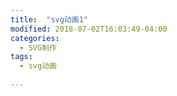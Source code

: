 ```yaml
---
title:  "svg动画1"
modified: 2018-07-02T16:03:49-04:00
categories: 
  - SVG制作
tags:
  - svg动画
  
---
```


<?xml version="1.0" encoding="utf-8"?>
<!-- Generator: Adobe Illustrator 21.0.0, SVG Export Plug-In . SVG Version: 6.00 Build 0)  -->
<svg version="1.1" xmlns="http://www.w3.org/2000/svg" xmlns:xlink="http://www.w3.org/1999/xlink" x="0px" y="0px"
	 viewBox="0 0 2208 1242" style="enable-background:new 0 0 2208 1242;" xml:space="preserve">
<style type="text/css">
	.st0{fill:#F4C1C1;}
	.st1{fill:none;stroke:#000000;stroke-width:10;stroke-linecap:round;stroke-linejoin:round;stroke-miterlimit:10;}
	.st2{fill:none;stroke:#000000;stroke-width:10;stroke-miterlimit:10;}
</style>
<g id="图层_3">
	<g id="XMLID_2_">
		<g>
			<path class="st0" d="M1316.2,540.8c0.2,9.2,0.1,18.7-3.9,27l-88.7-75.2c0.3-0.3,0.6-0.6,0.8-1l12.2-13.1c1.6-0.9,3.3-1.8,4.8-2.8
				c2.9-0.6,5.9-0.7,8.5-2.1c17.1-9.3,36.5-10,55.7-13.1c0.7-0.1,1.4-0.2,2,0.2c0.5,0.4,0.7,1.1,0.8,1.8
				C1313,488.4,1315.5,514.6,1316.2,540.8z"/>
			<path class="st0" d="M1238.5,476.5c0.9-0.4,1.9-0.6,3-0.8c-1.5,1-3.2,1.9-4.8,2.8L1238.5,476.5z"/>
			<path class="st0" d="M1238.8,476.2l-0.3,0.3c-0.1,0-0.2,0.1-0.3,0.1c-0.1,0-0.1,0-0.2,0.1
				C1238.3,476.5,1238.5,476.4,1238.8,476.2z"/>
			<path class="st0" d="M1236.7,478.5l-12.2,13.1c1.2-1.7,2.2-4.4,3.6-5.3C1229.8,482.6,1233.2,480.5,1236.7,478.5z"/>
			<path class="st0" d="M1236.3,477.9c-3.2,2.3-6.4,4.7-9.6,7c0.2-0.3,0.4-0.6,0.6-0.9c-0.2,0-0.4,0.1-0.6,0.1
				c2.4-1.6,4.8-3.3,7.2-4.9c1.3-0.9,2.7-1.8,4.2-2.5C1237.4,477.1,1236.9,477.5,1236.3,477.9z"/>
			<path class="st0" d="M1227.3,484c-0.2,0.3-0.3,0.6-0.6,0.9c-2.2,1.6-4.3,3.2-6.5,4.8l-0.8-0.7c2.4-1.6,4.8-3.3,7.2-5
				C1226.8,484.1,1227.1,484,1227.3,484z"/>
			<path class="st0" d="M1226.7,484.9c-1.4,2-3.9,3.6-6.3,5l-0.2-0.2C1222.3,488.1,1224.5,486.5,1226.7,484.9z"/>
			<path class="st0" d="M1236.3,477.9c0.6-0.4,1.2-0.8,1.8-1.2c0.1,0,0.1-0.1,0.2-0.1c0.1,0,0.2-0.1,0.3-0.1l-1.9,2
				c-3.5,2-6.8,4.1-8.7,7.8c-1.4,0.9-2.4,3.6-3.6,5.3l-0.9,1l-3.1-2.7c2.4-1.4,4.8-2.9,6.3-5
				C1229.9,482.6,1233.1,480.3,1236.3,477.9z"/>
			<path class="st0" d="M1223.6,492.6l0.9-1C1224.2,492,1223.9,492.4,1223.6,492.6L1223.6,492.6z"/>
			<path class="st0" d="M1223.6,492.6L1223.6,492.6c-0.1,0.1-0.2,0.2-0.3,0.3L1223.6,492.6z"/>
			<path class="st0" d="M1238.8,476.2c-0.3,0.2-0.5,0.3-0.8,0.5c-1.5,0.6-2.8,1.5-4.2,2.5c-2.4,1.6-4.8,3.3-7.2,4.9
				c-1.3,0.1-2.4,0-3.9,0.7c7.1-3,12.5-9.4,20.5-10.3c-0.6,0.4-1.1,0.8-1.7,1.2c-1,0.2-2,0.4-3,0.8L1238.8,476.2z"/>
			<path class="st0" d="M1219.8,483.6c15.1-9.6,30.5-19.4,47.8-23.8c12.9-3.3,26.3-3.4,39.6-3.5c2.3,0,4.9,0.1,6.5,1.7
				c1.3,1.3,1.6,3.1,1.9,4.9c6.6,40.1,11.7,82.7-3.8,120.4l-97.7-94.9C1213.5,486.4,1217.8,483.4,1219.8,483.6z M1243.2,474.5
				c-8,0.9-13.4,7.2-20.5,10.3c1.6-0.7,2.6-0.6,3.9-0.7c-2.4,1.7-4.8,3.3-7.2,5l0.8,0.7c-0.7,0.5-1.4,1-2,1.5
				c0.7-0.4,1.5-0.9,2.3-1.3l3.1,2.7l-0.3,0.3c0.1-0.1,0.2-0.2,0.3-0.3l88.7,75.2c4-8.3,4.1-17.8,3.9-27
				c-0.6-26.3-3.2-52.5-7.7-78.3c-0.1-0.7-0.3-1.4-0.8-1.8c-0.6-0.4-1.3-0.3-2-0.2c-19.2,3.1-38.6,3.9-55.7,13.1
				c-2.6,1.4-5.6,1.5-8.5,2.1C1242.1,475.3,1242.6,474.9,1243.2,474.5z"/>
			<path class="st0" d="M1218.1,491.2c0.7-0.5,1.4-1,2-1.5l0.2,0.2C1219.6,490.4,1218.9,490.8,1218.1,491.2z"/>
			<path class="st0" d="M1048.2,498.1L944,481.9c30.9-2.2,62.3,1.5,91.8,10.7C1040.2,494,1044.5,495.5,1048.2,498.1z"/>
			<path class="st0" d="M946.8,490.9l8,105.3c-2.6-5.5-6.7-11.4-7.9-17.3c-4.1-19.9-3.5-40.2-2.4-60.6
				C945,509.2,945.8,500,946.8,490.9z"/>
			<path class="st0" d="M951.5,603.2l-3.2-7.3C949.7,598.2,950.9,600.6,951.5,603.2z"/>
			<path class="st0" d="M945.6,589.7l2.7,6.2c-0.8-1.3-1.6-2.6-2.3-3.9C945.9,591.3,945.8,590.5,945.6,589.7z"/>
			<path class="st0" d="M953.9,604.3c-3-7.6-5.9-15.2-8.9-22.8c-2.4-6-4.8-12.1-5.9-18.5c-1.1-6-1.1-12.1-1.1-18.2
				c0-18.4,0-36.8,0-55.3c0,0,0,0,0,0.1l1.7-3.9c0.4,0.1,0.7,0.3,0.9,0.6c24.7-0.2,46.8,2.1,71.1,6.3c9.2,1.6,18.4,3.5,27,7
				l-81.4,116C955.6,611,955.7,609,953.9,604.3z M946.9,579c1.2,5.9,5.4,11.8,7.9,17.3l-8-105.3c-1.1,9.1-1.8,18.3-2.3,27.4
				C943.5,538.7,942.8,559,946.9,579z"/>
			<path class="st0" d="M945.6,589.7c0.1,0.8,0.3,1.6,0.4,2.3c-2-3.3-3.7-6.7-3.9-10.5L945.6,589.7z"/>
			<path class="st0" d="M952.9,613.5c-1.7-0.4,1.5,6.1,0.4,4.8c-3.6-4.1-7.3-8.7-8.4-14c-0.9-4.1-1.8-8.3-2.8-12.4
				c-1.8-7.6-0.7-12.5-2.4-20.1c2.3,5.3,4.8,11.6,6,17.9l-3.5-8.1c0.2,3.8,1.9,7.1,3.9,10.5c0.4,3.1,0.4,6.1-0.1,9
				C947.9,605.4,950.2,609.5,952.9,613.5z"/>
			<path class="st0" d="M939.7,485.8l-1.7,3.9c0,0,0,0,0-0.1c0-1.1,0-2.2,0-3.3C938.4,485.8,939.1,485.6,939.7,485.8z"/>
			<path class="st0" d="M938,489.6c-1.7-2.4-0.1-6.4-0.6-9.3c1.6,0,3.1,0,4.7,0l-2.3,5.4c-0.6-0.2-1.3,0-1.7,0.5
				C938,487.4,938,488.5,938,489.6z"/>
		</g>
		<g>
			<path class="st1" d="M938,489.6c0,18.4,0,36.8,0,55.3c0,6.1,0,12.2,1.1,18.2c1.2,6.4,3.5,12.5,5.9,18.5c3,7.6,6,15.2,8.9,22.8
				c1.8,4.6,1.7,6.7,3.4,11.4"/>
			<path class="st1" d="M1038.7,499.7c-8.6-3.5-17.8-5.4-27-7c-24.3-4.2-46.4-6.5-71.1-6.3c-0.2-0.3-0.5-0.5-0.9-0.6"/>
			<path class="st1" d="M944,481.9c30.9-2.2,62.3,1.5,91.8,10.7c4.3,1.4,8.7,2.9,12.3,5.5"/>
			<path class="st1" d="M946.8,490.9c-1.1,9.1-1.8,18.3-2.3,27.4c-1.1,20.4-1.7,40.7,2.4,60.6c1.2,5.9,5.4,11.8,7.9,17.3"/>
			<path class="st1" d="M946,592c0.8,1.3,1.6,2.6,2.3,3.9c1.3,2.3,2.5,4.7,3.2,7.3"/>
			<path class="st1" d="M945.6,589.7c-1.2-6.2-3.6-12.5-6-17.9c1.8,7.6,0.7,12.5,2.4,20.1c1,4.1,1.9,8.3,2.8,12.4
				c1.2,5.4,4.8,9.9,8.4,14c1.1,1.3-2.1-5.2-0.4-4.8c-2.7-4-5-8.2-7-12.5c0.5-2.9,0.5-5.9,0.1-9
				C945.9,591.3,945.8,590.5,945.6,589.7z"/>
			<path class="st1" d="M942,480.3c-1.6,0-3.1,0-4.7,0c0.5,2.9-1,6.9,0.6,9.3c0,0,0,0,0,0.1"/>
			<path class="st1" d="M1311.8,583.2c15.4-37.6,10.4-80.2,3.8-120.4c-0.3-1.8-0.6-3.6-1.9-4.9c-1.6-1.6-4.2-1.7-6.5-1.7
				c-13.3,0.1-26.7,0.3-39.6,3.5c-17.3,4.4-32.7,14.2-47.8,23.8c-2-0.2-6.3,2.8-5.7,4.7"/>
			<path class="st1" d="M1241.5,475.7c2.9-0.6,5.9-0.7,8.5-2.1c17.1-9.3,36.5-10,55.7-13.1c0.7-0.1,1.4-0.2,2,0.2
				c0.5,0.4,0.7,1.1,0.8,1.8c4.5,25.9,7.1,52.1,7.7,78.3c0.2,9.2,0.1,18.7-3.9,27"/>
			<path class="st1" d="M1238,476.7c0.1,0,0.1-0.1,0.2-0.1c0.1,0,0.2-0.1,0.3-0.1"/>
			<path class="st1" d="M1219.4,489c2.4-1.6,4.8-3.3,7.2-5"/>
			<path class="st1" d="M1238.8,476.2c-0.3,0.2-0.5,0.3-0.8,0.5c-0.6,0.4-1.2,0.8-1.8,1.2c-3.2,2.3-6.4,4.7-9.6,7
				c-2.2,1.6-4.3,3.2-6.5,4.8c-0.7,0.5-1.4,1-2,1.5c0.7-0.4,1.5-0.9,2.3-1.3c2.4-1.4,4.8-2.9,6.3-5c0.2-0.3,0.4-0.6,0.6-0.9
				c-0.2,0-0.4,0.1-0.6,0.1c-1.3,0.1-2.4,0-3.9,0.7c7.1-3,12.5-9.4,20.5-10.3c-0.6,0.4-1.1,0.8-1.7,1.2c-1.5,1-3.2,1.9-4.8,2.8
				c-3.5,2-6.8,4.1-8.7,7.8c-1.4,0.9-2.4,3.6-3.6,5.3c-0.3,0.4-0.5,0.7-0.8,1c-0.1,0.1-0.2,0.2-0.3,0.3"/>
		</g>
	</g>
</g>
<g id="图层_4">
	<g id="XMLID_1_">
		<g>
			<path class="st0" d="M1140.8,474.5c104.6,0,189.3,85.8,189.3,191.7s-84.8,191.7-189.3,191.7c-104.6,0-189.3-85.8-189.3-191.7
				S1036.3,474.5,1140.8,474.5z"/>
		</g>
		<g>
			<path class="st2" d="M1330.2,666.2c0,105.9-84.8,191.7-189.3,191.7c-104.6,0-189.3-85.8-189.3-191.7s84.8-191.7,189.3-191.7
				C1245.4,474.5,1330.2,560.3,1330.2,666.2z"/>
		</g>
	</g>
</g>
<g id="图层_5">
	<ellipse cx="1063.4" cy="612" rx="16.6" ry="19.6"/>
	<ellipse cx="1206.1" cy="608.7" rx="16.6" ry="19.6"/>
</g>
<g id="图层_6">
	<path class="st1" d="M1048.7,673.7c25.5-19.9,57.6-31,89.9-31.3c9.6-0.1,19.3,0.8,28.7,2.8c13,2.8,25.4,7.7,37.8,12.5
		c11.8,4.7,25.2,13,32.3,23.6c3.5,5.3,7.1,10.7,8.9,16.8c0.9,2.9,1.4,5.9,1.8,8.9c1.1,6.7-2.3,15.6-0.9,22.2
		c1.4,6.4,0.4,15.6,1.8,22c-4.1,8.9-8.3,17.7-12.4,26.6c-1.1,2.3-2.1,4.6-3.6,6.6c-2,2.7-4.6,4.7-7.4,6.6
		c-17,11.6-37.9,15.8-58.1,19.8c-6.2,1.2-12.4,2.4-18.7,2.6c-7.3,0.2-14.5-0.9-21.6-1.9c-9.1-1.4-18.2-2.8-27.2-4.2
		c-14.5-2.2-29.7-4.7-41.6-13.2c-7.7-5.5-13.6-13.1-19.3-20.6c-3-3.9-5.9-7.8-8-12.2c-5.6-11.7-4.6-25.4-3.5-38.3
		c0.9-10.6,2-21.4,6.8-30.8c2.8-5.3,6.7-10,11.5-13.7"/>
	<path class="st1" d="M1072,746.1c1.2,9,4.9,17.7,10.6,24.8c1.8,2.3,4.2,4.6,7.1,4.4c3.2-0.2,5.4-3.4,7-6.2
		c2.4-4.3,4.9-8.6,6.3-13.4c0.7-2.6,1.1-5.3,1.9-7.9c0.7-2.5,1.8-5,2.6-7.5c2.6-8.2,2.2-16.9,1.7-25.5c-0.2-4.3-0.5-8.8-2.6-12.6
		c-5.3-9.5-20-13.5-25.8-3.3C1073.6,711.7,1070.1,731.7,1072,746.1z"/>
	<path class="st1" d="M1163.8,737.7c-0.3,2.1-0.6,4.2-0.4,6.3c0.3,5.3,3.3,10.2,6.5,14.4c2.7,3.6,5.9,7.1,10.2,8.5
		c4.3,1.5,9.8,0.1,11.6-4c0.7-1.6,0.8-3.3,1-5.1c1.5-14.5,7.9-28.7,5.6-43c-0.8-4.7-2.4-9.1-4.1-13.6c-0.3-0.9-0.7-1.8-1.3-2.6
		c-0.9-1-2.2-1.5-3.6-1.9c-11.9-3.4-15.4-2.9-19.3,9C1166.7,716.1,1165.3,727,1163.8,737.7z"/>
</g>
<style>  
 @keyframes changeScale{
  0% {  width:100px;height:100px; top:110px; left:110px;}
  50% { width:200px;height:200px;top:60px; left:60px}
  100% {width:300px;height:300px;top:10px; left:10px}
   }
</style>
</svg>
